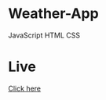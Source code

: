 # Weather-App
JavaScript HTML CSS

# Live
[Click here](https://mousumimalik.github.io/Weather-App/)
